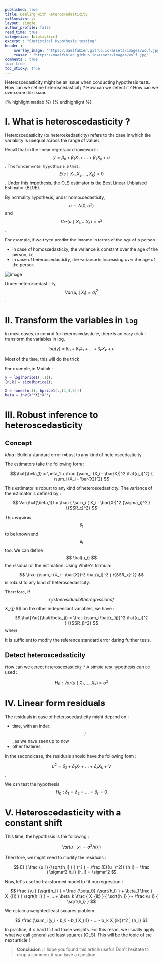 ```yaml
---
published: true
title: Dealing with Heteroscedasticity
collection: st
layout: single
author_profile: false
read_time: true
categories: [statistics]
excerpt : "Statistical Hypothesis testing"
header :
    overlay_image: "https://maelfabien.github.io/assets/images/wolf.jpg"
    teaser : "https://maelfabien.github.io/assets/images/wolf.jpg"
comments : true
toc: true
toc_sticky: true
---
```


Heteroscedasticity might be an issue when conducting hypothesis tests. How can we define heteroscedasticity ? How can we detect it ? How can we overcome this issue. 

<script type="text/javascript" async
    src="https://cdn.mathjax.org/mathjax/latest/MathJax.js?config=TeX-MML-AM_CHTML">
</script>

{% highlight matlab %}
{% endhighlight %}

# I. What is heteroscedasticity ?

Heteroscedasticity (or heteroskedasticity) refers to the case in which the variablity is unequal across the range of values. 

Recall that in the linear regression framework : $$ y = \beta_0 + \beta_1 X_1 + ... + \beta_k X_k + u $$. The fundamental hypothesis is that : $$ E (u \mid X_1, X_2, ..., X_k) = 0 $$. Under this hypothesis, the OLS estimator is the Best Linear Unbiaised Estimator (BLUE). 

By normality hypothesis, under homoscedasticity, $$ u \sim N(0, \sigma^2) $$ and $$ Var (u \mid X_1, ... X_k) = \sigma^2 $$.

For example, if we try to predict the income in terms of the age of a person :
- in case of homoscedasticity, the variance is constant over the age of the person, i.e 
- in case of heteroscedasticity, the variance is increasing over the age of the person

![image](https://maelfabien.github.io/assets/images/hetero.png)

Under heteroscedasticity, $$ Var (u_i \mid X_i) = {\sigma_i}^2 $$.

# II. Transform the variables in `log`

In most cases, to control for heteroscedasticity, there is an easy trick : transform the variables in log. 

$$ log(y) = \beta_0 + \beta_1 X_1 + ... + \beta_k X_k + u $$

Most of the time, this will do the trick !

For example, in Matlab :

```matlab
y = log(hprice1(:,1));
[n,k] = size(hprice1);

X = [ones(n,1), hprice1(:,[3,4,5])]
beta = inv(X'*X)*X'*y
```

# III. Robust inference to heteroscedasticity 

## Concept

*Idea* : Build a standard error robust to any kind of heteroscedasticity. 

The estimators take the following form :

$$ \hat{\beta_1} = \beta_1 + \frac {\sum_i (X_i - \bar{X})^2 \hat{u_i}^2} { \sum_i (X_i - \bar{X})^2} $$

This estimator is robust to any kind of heteroscedasticity. The variance of the estimator is defined by :

$$ Var(\hat{\beta_1}) = \frac { \sum_i ( X_i - \bar{X})^2 {\sigma_i}^2 } {{SSR_x}^2} $$

This requires $$ \beta_1 $$ to be known and $$ u_i $$ too. We can define $$ \hat{u_i} $$ the residual of the estimation. Using White's formula:

$$ \frac {\sum_i (X_i - \bar{X})^2 \hat{u_i}^2 } {{SSR_x}^2} $$ is robust to any kind of heteroscedasticity. 

Therefore, if $$ r_{ij} is the residual of the regression of $$ X_{j} $$ on the other independant variables, we have :

$$ \hat{Var}(\hat{\beta_j}) = \frac {\sum_i \hat{r_{ij}}^2 \hat{u_i}^2 } {{SSR_j}^2} $$ where

It is sufficient to modify the reference standard error during further tests. 

## Detect heteroscedasticity 

How can we detect heteroscedasticity ? A simple test hypothesis can be used :

$$ H_0 : Var(u \mid X_1, ..., X_k) = \sigma^2 $$

# IV. Linear form residuals

The residuals in case of heteroscedasticity might depend on :
- time, with an index $$ i $$, as we have seen up to now
- other features

In the second case, the residuals should have the following form :

$$ u^2 = \delta_0 + \delta_1 X_1 + ... + \delta_k X_k + V $$. 

We can test the hypothesis $$ H_0 : \delta_1 = \delta_2 = ... = \delta_k = 0 $$

# V. Heteroscedasticity with a constant shift

This time, the hypothesis is the following :

$$ Var(u \mid x_i) = \sigma^2 h(x_i) $$

Therefore, we might need to modify the residuals :

$$ E( ( \frac {u_i} {\sqrt{h_i] } } )^2 ) = \frac {E({u_i}^2)} {h_i} = \frac { \sigma^2 h_i} {h_i} = \sigma^2 $$

Now, let's use the transformed model to fit our regression :

$$ \frac {y_i} {\sqrt{h_i} } = \frac {\beta_0} {\sqrt{h_i} } + \beta_1 \frac { X_{i1} } { \sqrt{h_i} } + ... + \beta_k \frac { X_{ik} } { \sqrt{h_i} } + \frac {u_i} { \sqrt{h_i} } $$

We obtain a weighted least squares problem :

$$ \frac {\sum_i (y_i - b_0 - b_1 X_{i1} - ... - b_k X_{ik})^2 } {h_i} $$

In practice, it is hard to find those weights. For this reson, we usually apply what we call generalized least squares (GLS). This will be the topic of the next article !

> **Conclusion** : I hope you found this article useful. Don't hesitate to drop a comment if you have a question.
